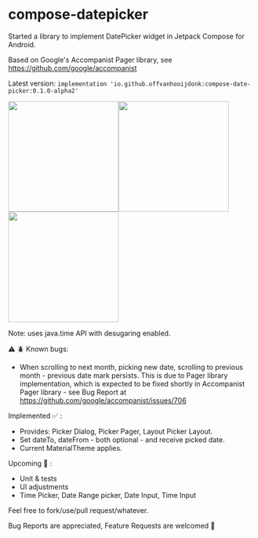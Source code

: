 # compose-datepicker
Started a library to implement DatePicker widget in Jetpack Compose for Android.

Based on Google's Accompanist Pager library, see https://github.com/google/accompanist

Latest version:
```implementation 'io.github.offvanhooijdonk:compose-date-picker:0.1.0-alpha2'```

<img src="https://github.com/offvanHooijdonk/compose-datepicker/blob/main/docs/current-month.png" width="225"/><img src="https://github.com/offvanHooijdonk/compose-datepicker/blob/main/docs/years-layout.png" width="225"/><img src="https://github.com/offvanHooijdonk/compose-datepicker/blob/main/docs/other-year-month.png" width="225"/>

Note: uses  java.time API with desugaring enabled.

⚠️ 🪲 Known bugs:
* When scrolling to next month, picking new date, scrolling to previous month - previous date mark persists. This is due to Pager library implementation, which is expected to be fixed shortly in Accompanist Pager library - see Bug Report at https://github.com/google/accompanist/issues/706

Implemented ✅ :
* Provides: Picker Dialog, Picker Pager, Layout Picker Layout.
* Set dateTo, dateFrom - both optional - and receive picked date.
* Current MaterialTheme applies.

Upcoming 🚀 :
* Unit & tests
* UI adjustments
* Time Picker, Date Range picker, Date Input, Time Input

Feel free to fork/use/pull request/whatever.

Bug Reports are appreciated, Feature Requests are welcomed 🤝
